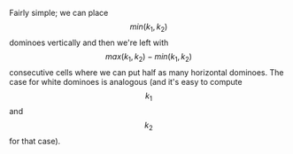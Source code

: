 Fairly simple; we can place $$min(k_1, k_2)$$ dominoes vertically and then we're left with $$max(k_1, k_2) - min(k_1, k_2)$$ consecutive cells where we can put half as many horizontal dominoes.  The case for white dominoes is analogous (and it's easy to compute $$k_1$$ and $$k_2$$ for that case).
